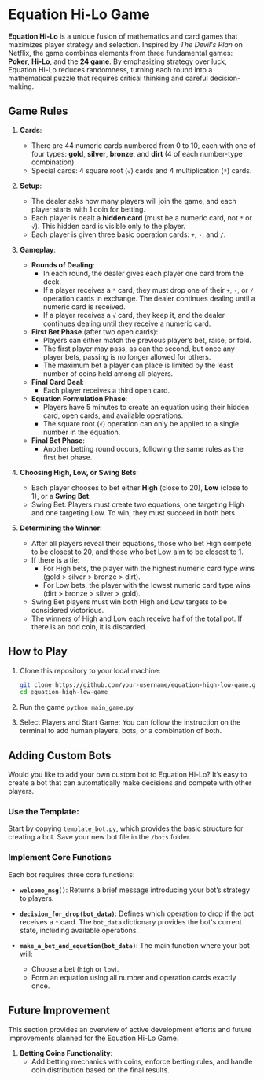 # Equation Hi-Lo Game

**Equation Hi-Lo** is a unique fusion of mathematics and card games that maximizes player strategy and selection. Inspired by *The Devil's Plan* on Netflix, the game combines elements from three fundamental games: **Poker**, **Hi-Lo**, and the **24 game**. By emphasizing strategy over luck, Equation Hi-Lo reduces randomness, turning each round into a mathematical puzzle that requires critical thinking and careful decision-making.

## Game Rules

1. **Cards**:
   - There are 44 numeric cards numbered from 0 to 10, each with one of four types: **gold**, **silver**, **bronze**, and **dirt** (4 of each number-type combination).
   - Special cards: 4 square root (`√`) cards and 4 multiplication (`*`) cards.

2. **Setup**:
   - The dealer asks how many players will join the game, and each player starts with 1 coin for betting.
   - Each player is dealt a **hidden card** (must be a numeric card, not `*` or `√`). This hidden card is visible only to the player.
   - Each player is given three basic operation cards: `+`, `-`, and `/`.

3. **Gameplay**:
   - **Rounds of Dealing**:
     - In each round, the dealer gives each player one card from the deck.
     - If a player receives a `*` card, they must drop one of their `+`, `-`, or `/` operation cards in exchange. The dealer continues dealing until a numeric card is received.
     - If a player receives a `√` card, they keep it, and the dealer continues dealing until they receive a numeric card.
   - **First Bet Phase** (after two open cards):
     - Players can either match the previous player’s bet, raise, or fold.
     - The first player may pass, as can the second, but once any player bets, passing is no longer allowed for others.
     - The maximum bet a player can place is limited by the least number of coins held among all players.
   - **Final Card Deal**:
     - Each player receives a third open card.
   - **Equation Formulation Phase**:
     - Players have 5 minutes to create an equation using their hidden card, open cards, and available operations.
     - The square root (`√`) operation can only be applied to a single number in the equation.
   - **Final Bet Phase**:
     - Another betting round occurs, following the same rules as the first bet phase.

4. **Choosing High, Low, or Swing Bets**:
   - Each player chooses to bet either **High** (close to 20), **Low** (close to 1), or a **Swing Bet**.
   - Swing Bet: Players must create two equations, one targeting High and one targeting Low. To win, they must succeed in both bets.

5. **Determining the Winner**:
   - After all players reveal their equations, those who bet High compete to be closest to 20, and those who bet Low aim to be closest to 1.
   - If there is a tie:
     - For High bets, the player with the highest numeric card type wins (gold > silver > bronze > dirt).
     - For Low bets, the player with the lowest numeric card type wins (dirt > bronze > silver > gold).
   - Swing Bet players must win both High and Low targets to be considered victorious.
   - The winners of High and Low each receive half of the total pot. If there is an odd coin, it is discarded.

## How to Play

1. Clone this repository to your local machine:
   ```bash
   git clone https://github.com/your-username/equation-high-low-game.git
   cd equation-high-low-game

2. Run the game
```python main_game.py```

3. Select Players and Start Game:
You can follow the instruction on the terminal to add human players, bots, or a combination of both.

## Adding Custom Bots

Would you like to add your own custom bot to Equation Hi-Lo? It’s easy to create a bot that can automatically make decisions and compete with other players.

### Use the Template:
Start by copying `template_bot.py`, which provides the basic structure for creating a bot. Save your new bot file in the `/bots` folder.

### Implement Core Functions
Each bot requires three core functions:

- **`welcome_msg()`**: Returns a brief message introducing your bot’s strategy to players.

- **`decision_for_drop(bot_data)`**: Defines which operation to drop if the bot receives a `*` card. The `bot_data` dictionary provides the bot's current state, including available operations.

- **`make_a_bet_and_equation(bot_data)`**: The main function where your bot will:
  - Choose a bet (`high` or `low`).
  - Form an equation using all number and operation cards exactly once.


## Future Improvement

This section provides an overview of active development efforts and future improvements planned for the Equation Hi-Lo Game.

1. **Betting Coins Functionality**:
   - Add betting mechanics with coins, enforce betting rules, and handle coin distribution based on the final results.


